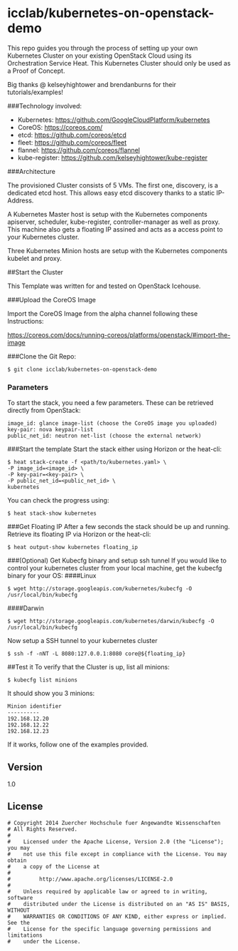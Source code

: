 icclab/kubernetes-on-openstack-demo
=========

This repo guides you through the process of setting up your own Kubernetes Cluster on your existing OpenStack Cloud using its Orchestration Service Heat. This Kubernetes Cluster should only be used as a Proof of Concept.

Big thanks @ kelseyhightower and brendanburns for their tutorials/examples!

###Technology involved:

* Kubernetes: https://github.com/GoogleCloudPlatform/kubernetes
* CoreOS: https://coreos.com/
* etcd: https://github.com/coreos/etcd
* fleet: https://github.com/coreos/fleet
* flannel: https://github.com/coreos/flannel
* kube-register: https://github.com/kelseyhightower/kube-register

###Architecture

The provisioned Cluster consists of 5 VMs. The first one, discovery, is a dedicated etcd host. This allows easy etcd discovery thanks to a static IP-Address.

A Kubernetes Master host is setup with the Kubernetes components apiserver, scheduler, kube-register, controller-manager as well as proxy. This machine also gets a floating IP assined and acts as a access point to your Kubernetes cluster.

Three Kubernetes Minion hosts are setup with the Kubernetes components kubelet and proxy.

##Start the Cluster

This Template was written for and tested on OpenStack Icehouse.

###Upload the CoreOS Image

Import the CoreOS Image from the alpha channel following these Instructions: 

https://coreos.com/docs/running-coreos/platforms/openstack/#import-the-image

###Clone the Git Repo:
```
$ git clone icclab/kubernetes-on-openstack-demo
```
### Parameters
To start the stack, you need a few parameters. These can be retrieved directly from OpenStack:


```
image_id: glance image-list (choose the CoreOS image you uploaded)
key-pair: nova keypair-list
public_net_id: neutron net-list (choose the external network)
```
###Start the template
Start the stack either using Horizon or the heat-cli:
```
$ heat stack-create -f <path/to/kubernetes.yaml> \
-P image_id=<image_id> \
-P key-pair=<key-pair> \
-P public_net_id=<public_net_id> \
kubernetes
```
You can check the progress using:
```
$ heat stack-show kubernetes
```
###Get Floating IP
After a few seconds the stack should be up and running. Retrieve its floating IP via Horizon or the heat-cli:

```
$ heat output-show kubernetes floating_ip
```

###(Optional) Get Kubecfg binary and setup ssh tunnel
If you would like to control your kubernetes cluster from your local machine, get the kubecfg binary for your OS:
####Linux
```
$ wget http://storage.googleapis.com/kubernetes/kubecfg -O /usr/local/bin/kubecfg
```
####Darwin
```
$ wget http://storage.googleapis.com/kubernetes/darwin/kubecfg -O /usr/local/bin/kubecfg
```
Now setup a SSH tunnel to your kubernetes cluster
```
$ ssh -f -nNT -L 8080:127.0.0.1:8080 core@${floating_ip}
```
##Test it
To verify that the Cluster is up, list all minions:
```
$ kubecfg list minions
```
It should show you 3 minions:
```
Minion identifier
----------
192.168.12.20
192.168.12.22
192.168.12.23
```
If it works, follow one of the examples provided.

Version
----

1.0



License
----
```
# Copyright 2014 Zuercher Hochschule fuer Angewandte Wissenschaften
# All Rights Reserved.
#
#    Licensed under the Apache License, Version 2.0 (the "License"); you may
#    not use this file except in compliance with the License. You may obtain
#    a copy of the License at
#
#         http://www.apache.org/licenses/LICENSE-2.0
#
#    Unless required by applicable law or agreed to in writing, software
#    distributed under the License is distributed on an "AS IS" BASIS, WITHOUT
#    WARRANTIES OR CONDITIONS OF ANY KIND, either express or implied. See the
#    License for the specific language governing permissions and limitations
#    under the License.
```
